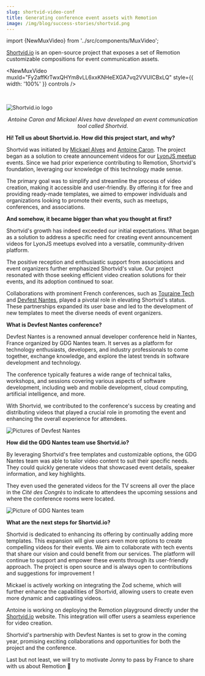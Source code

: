 ```yaml
---
slug: shortvid-video-conf
title: Generating conference event assets with Remotion
image: /img/blog/success-stories/shortvid.png
---
```


<head>
  <meta name="twitter:card" content="summary" />
</head>

import {NewMuxVideo} from '../src/components/MuxVideo';

[Shortvid.io](https://shortvid.io) is an open-source project that exposes a set of Remotion customizable compositions for event communication assets.

<NewMuxVideo muxId="Fy2affKrTwxQHYm8vLL6xxKNHeEXGA7vq2VVUICBxLQ" style={{
  width: '100%'
}} controls />

<br/>

![Shortvid.io logo](/img/blog/success-stories/shortvid-logo.png)

<p align="center"><em style={{fontSize: "0.9em"}}>Antoine Caron and Mickael Alves have developed an event communication tool called Shortvid.</em></p>

**Hi! Tell us about Shortvid.io. How did this project start, and why?**

Shortvid was initiated by [Mickael Alves](https://github.com/CruuzAzul) and [Antoine Caron](https://github.com/Slashgear). The project began as a solution to create announcement videos for our [LyonJS meetup](https://lyonjs.org) events. Since we had prior experience contributing to Remotion, Shortvid's foundation, leveraging our knowledge of this technology made sense.

The primary goal was to simplify and streamline the process of video creation, making it accessible and user-friendly. By offering it for free and providing ready-made templates, we aimed to empower individuals and organizations looking to promote their events, such as meetups, conferences, and associations.

**And somehow, it became bigger than what you thought at first?**

Shortvid's growth has indeed exceeded our initial expectations. What began as a solution to address a specific need for creating event announcement videos for LyonJS meetups evolved into a versatile, community-driven platform.

The positive reception and enthusiastic support from associations and event organizers further emphasized Shortvid's value. Our project resonated with those seeking efficient video creation solutions for their events, and its adoption continued to soar.

Collaborations with prominent French conferences, such as [Touraine Tech](https://touraine.tech/) and [Devfest Nantes](https://devfest.gdgnantes.com/), played a pivotal role in elevating Shortvid's status. These partnerships expanded its user base and led to the development of new templates to meet the diverse needs of event organizers.

**What is Devfest Nantes conference?**

Devfest Nantes is a renowned annual developer conference held in Nantes, France organized by GDG Nantes team. It serves as a platform for technology enthusiasts, developers, and industry professionals to come together, exchange knowledge, and explore the latest trends in software development and technology.

The conference typically features a wide range of technical talks, workshops, and sessions covering various aspects of software development, including web and mobile development, cloud computing, artificial intelligence, and more.

With Shortvid, we contributed to the conference's success by creating and distributing videos that played a crucial role in promoting the event and enhancing the overall experience for attendees.

![Pictures of Devfest Nantes](/img/blog/success-stories/devfest-nantes-pictures.jpg)

**How did the GDG Nantes team use Shortvid.io?**

By leveraging Shortvid's free templates and customizable options, the GDG Nantes team was able to tailor video content to suit their specific needs. They could quickly generate videos that showcased event details, speaker information, and key highlights.

They even used the generated videos for the TV screens all over the place in the _Cité des Congrès_ to indicate to attendees the upcoming sessions and where the conference rooms were located.

![Picture of GDG Nantes team](/img/blog/success-stories/devfest-nantes-team.jpg)

**What are the next steps for Shortvid.io?**

Shortvid is dedicated to enhancing its offering by continually adding more templates. This expansion will give users even more options to create compelling videos for their events. We aim to collaborate with tech events that share our vision and could benefit from our services. The platform will continue to support and empower these events through its user-friendly approach. The project is open source and is always open to contributions and suggestions for improvement !

Mickael is actively working on integrating the Zod scheme, which will further enhance the capabilities of Shortvid, allowing users to create even more dynamic and captivating videos.

Antoine is working on deploying the Remotion playground directly under the [Shortvid.io](https://shortvid.io/) website. This integration will offer users a seamless experience for video creation.

Shortvid's partnership with Devfest Nantes is set to grow in the coming year, promising exciting collaborations and opportunities for both the project and the conference.

Last but not least, we will try to motivate Jonny to pass by France to share with us about Remotion 🥳
